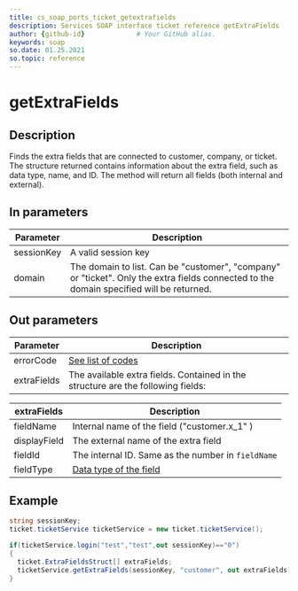 ```yaml
---
title: cs_soap_ports_ticket_getextrafields
description: Services SOAP interface ticket reference getExtraFields
author: {github-id}             # Your GitHub alias.
keywords: soap
so.date: 01.25.2021
so.topic: reference
---
```


# getExtraFields

## Description

Finds the extra fields that are connected to customer, company, or ticket. The structure returned contains information about the extra field, such as data type, name, and ID. The method will return all fields (both internal and external).

## In parameters

| Parameter | Description |
|---|---|
| sessionKey | A valid session key |
| domain | The domain to list. Can be "customer", "company" or "ticket". Only the extra fields connected to the domain specified will be returned. |

## Out parameters

| Parameter | Description |
|---|---|
| errorCode | [See list of codes][1] |
 extraFields | The available extra fields. Contained in the structure are the following fields: |

| extraFields | Description |
|---|---|
| fieldName | Internal name of the field ("customer.x\_1" )|
| displayField | The external name of the extra field |
| fieldId | The internal ID. Same as the number in `fieldName` |
| fieldType | [Data type of the field][2] |

## Example

```csharp
string sessionKey;
ticket.ticketService ticketService = new ticket.ticketService();

if(ticketService.login("test","test",out sessionKey)=="0")
{
  ticket.ExtraFieldsStruct[] extraFields;
  ticketService.getExtraFields(sessionKey, "customer", out extraFields);
}
```

<!-- Referenced links -->
[1]: ../../error-codes.md
[2]: ../../field-types.md
